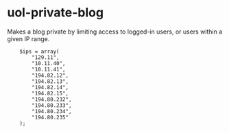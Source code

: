 uol-private-blog
================

Makes a blog private by limiting access to logged-in users, or users within a given IP range.

		$ips = array(
			"129.11",
			"10.11.40",
			"10.11.41",
			"194.82.12",
			"194.82.13",
			"194.82.14",
			"194.82.15",
			"194.80.232",
			"194.80.233",
			"194.80.234",
			"194.80.235"
		);
